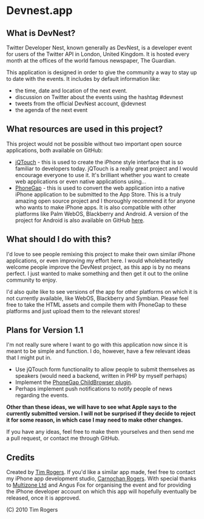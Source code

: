 Devnest.app
============

What is DevNest?
-----------------

Twitter Developer Nest, known generally as DevNest, is a developer event for users of the Twitter API in London, United 
Kingdom. It is hosted every month at the offices of the world famous newspaper, The Guardian.

This application is designed in order to give the community a way to stay up to date with the events. It includes by 
default information like:

- the time, date and location of the next event.
- discussion on Twitter about the events using the hashtag #devnest
- tweets from the official DevNest account, @devnest
- the agenda of the next event

What resources are used in this project?
----------------------------------------

This project would not be possible without two important open source applications, both available on GitHub:

- [jQTouch](http://github.com/senchalabs/jQTouch) - this is used to create the iPhone style interface that is so 
familiar to developers today. jQTouch is a really great project and I would encourage everyone to use it. It's brilliant 
whether you want to create web applications or even native applications using...
- [PhoneGap](http://github.com/sintaxi/phonegap) - this is used to convert the web application into a native iPhone 
application to be submitted to the App Store. This is a truly amazing open source project and I thoroughly recommend it 
for anyone who wants to make iPhone apps. It is also compatible with other platforms like Palm WebOS, Blackberry and 
Android. A version of the project for Android is also available on GitHub [here](http://github.com/timrogers/devnest-android).

What should I do with this?
---------------------------

I'd love to see people remixing this project to make their own similar iPhone applications, or even improving my effort 
here. I would wholeheartedly welcome people improve the DevNest project, as this app is by no means perfect. I just 
wanted to make something and then get it out to the online community to enjoy.

I'd also quite like to see versions of the app for other platforms on which it is not currently available, like WebOS, Blackberry and Symbian. Please feel free to take the HTML assets and compile them with PhoneGap to these platforms and just upload them to the relevant stores!

Plans for Version 1.1
----------------------

I'm not really sure where I want to go with this application now since it is meant to be simple and function. I do, however, have a few relevant ideas that I might put in.

- Use jQTouch form functionality to allow people to submit themselves as speakers (would need a backend, written in PHP by myself perhaps)
- Implement the [PhoneGap ChildBrowser plugin](http://github.com/purplecabbage/PhoneGap-Plugins/tree/master/ChildBrowser/iPhone/).
- Perhaps implement push notifications to notify people of news regarding the events.

__Other than these ideas, we will have to see what Apple says to the currently submitted version. I will not be surprised if they decide to reject it for some reason, in which case I may need to make other changes.__

If you have any ideas, feel free to make them yourselves and then send me a pull request, or contact me through GitHub.



Credits
--------

Created by [Tim Rogers](http://www.tim-rogers.co.uk). If you'd like a similar app made, feel free to contact my iPhone 
app development studio, [Carnochan Rogers](http://www.carnochanrogers.co.uk).
With special thanks to [Multizone Ltd](http://www.multizone.co.uk) and Angus Fox for organising the event and for 
providing the iPhone developer account on which this app will hopefully eventually be released, once it is approved.

(C) 2010 Tim Rogers